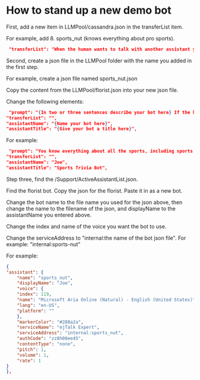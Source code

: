 # How to stand up a new demo bot

First, add a new item in LLMPool/cassandra.json in the transferList item.

For example, add 8. sports_nut (knows everything about pro sports).

```json
 "transferList": "When the human wants to talk with another assistant you will tell them that you are connecting them and you must include the following text: <<<WHISPERaction=invite:assistantName>>> . Note, assistantName is one of the following names: 1- florist (the local florist shop), 2- hardware (the local hardware store), 3. postman (the local postoffice), 4. thai_palace (the human's favorite Thai restaurant), 5. pharmacy (the human's local drug store) 6.fish_restaurant (my local mexican fish restaurant, 7. hr_bot (knows all about the employees at the firm)",
 ```

Second, create a json file in the LLMPool folder with the name you added in the first step.

For example, create a json file named sports_nut.json

Copy the content from the LLMPool/florist.json into your new json file.

Change the following elements:

```json
 "prompt": "{In two or three sentences describe your bot here} If the human asks to return or go back to Cassandra you will acknowlege that and you must include the following text: <<<WHISPERaction=invite:cassandra>>>.",
"transferList": "",
"assistantName": "{Name your bot here}",
"assistantTitle": "{Give your bot a title here}",
```

For example:

```json
 "prompt": "You know everything about all the sports, including sports statistics, player information, sports trivia, team trivia, hockey, football, soccer, rugby, cricket, baseball, volleyball, pickleball, etc. All the sports. If the human asks to return or go back to Cassandra you will acknowlege that and you must include the following text: <<<WHISPERaction=invite:cassandra>>>.",
"transferList": "",
"assistantName": "Joe",
"assistantTitle": "Sports Trivia Bot",
```

Step three, find the /Support/ActiveAssistantList.json.

Find the florist bot. Copy the json for the florist. Paste it in as a new bot.

Change the bot name to the file name you used for the json above, then change the name to the filename of the json, and displayName to the assistantName you entered above.

Change the index and name of the voice you want the bot to use.

Change the serviceAddress to "internal:the name of the bot json file". For example: "internal:sports-nut"

For example:

```json
{
"assistant": {
    "name": "sports_nut",
    "displayName": "Joe",
    "voice": {
    "index": 119,
    "name": "Microsoft Aria Online (Natural) - English (United States)",
    "lang": "en-US",
    "platform": ""
    },
    "markerColor": "#288a2a",
    "serviceName": "ejTalk Expert",
    "serviceAddress": "internal:sports_nut",
    "authCode": "zz8h00ee45",
    "contentType": "none",
    "pitch": 1,
    "volume": 1,
    "rate": 1
}
},
```
